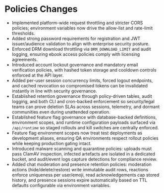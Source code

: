 # Policies Changes

- Implemented platform-wide request throttling and stricter CORS policies; environment variables now drive the allow-list and rate-limit thresholds.
- Added strong password requirements for registration and JWT issuer/audience validation to align with enterprise security posture.
- Enforced DRM download throttling via `DRM_DOWNLOAD_LIMIT` and audit logging, ensuring ebook access policies comply with licensing agreements.
- Introduced account lockout governance and mandatory email verification policies, with hashed token storage and cooldown controls enforced at the API layer.
- Added per-user session concurrency limits, forced logout endpoints, and cached revocation so compromised tokens can be invalidated instantly in line with security governance.
- Established retention governance through policy-driven tables, audit logging, and both CLI and cron-backed enforcement so security/legal teams can prove deletion SLAs across sessions, telemetry, and dormant communities even during unattended operation.
- Established feature flag governance with database-backed definitions, environment scopes, and runtime configuration payloads surfaced via `/api/runtime` so staged rollouts and kill switches are centrally enforced.
- Feature flag environment scopes now treat test deployments as development aliases, ensuring QA environments respect rollout policies while keeping production gating intact.
- Introduced malware scanning and quarantine policies: uploads must pass ClamAV inspection, infected artefacts are isolated in a dedicated bucket, and audit/event logs capture detections for compliance review.
- Added chat moderation and presence retention policies: moderation actions (hide/delete/restore) write immutable audit rows, reactions enforce uniqueness per user/emoji, read acknowledgements cap stored history, and presence sessions expire automatically based on TTL defaults configurable via environment variables.
